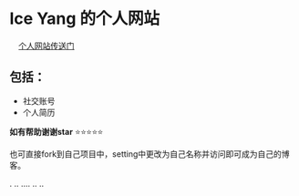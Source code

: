 # Ice Yang 的个人网站
    
<a href="https://ybx13579.github.io/IceYang.github.io/ "  target="_blank" >个人网站传送门</a> 


## 包括：
* 社交账号
* 个人简历


**如有帮助谢谢star**   :star::star::star::star::star:

也可直接fork到自己项目中，setting中更改为自己名称并访问即可成为自己的博客。

.
..
....
..
..
